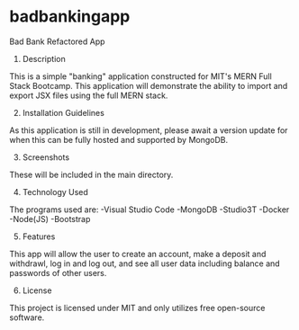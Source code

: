 # badbankingapp

Bad Bank Refactored App

1. Description

This is a simple "banking" application constructed for MIT's MERN Full Stack Bootcamp. This application will demonstrate the ability to import and export JSX files using
the full MERN stack. 

2. Installation Guidelines

As this application is still in development, please await a version update for when this can be fully hosted and supported by MongoDB. 

3. Screenshots

These will be included in the main directory.

4. Technology Used

The programs used are:
-Visual Studio Code
-MongoDB
-Studio3T 
-Docker
-Node(JS)
-Bootstrap

5. Features

This app will allow the user to create an account, make a deposit and withdrawl, log in and log out, and see all user data including balance and passwords of other users. 

6. License

This project is licensed under MIT and only utilizes free open-source software. 
